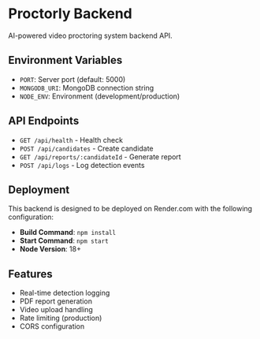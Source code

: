 # Proctorly Backend

AI-powered video proctoring system backend API.

## Environment Variables

- `PORT`: Server port (default: 5000)
- `MONGODB_URI`: MongoDB connection string
- `NODE_ENV`: Environment (development/production)

## API Endpoints

- `GET /api/health` - Health check
- `POST /api/candidates` - Create candidate
- `GET /api/reports/:candidateId` - Generate report
- `POST /api/logs` - Log detection events

## Deployment

This backend is designed to be deployed on Render.com with the following configuration:

- **Build Command**: `npm install`
- **Start Command**: `npm start`
- **Node Version**: 18+

## Features

- Real-time detection logging
- PDF report generation
- Video upload handling
- Rate limiting (production)
- CORS configuration
